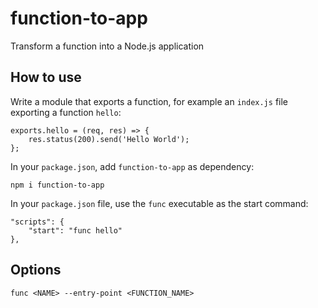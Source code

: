 # function-to-app

Transform a function into a Node.js application

## How to use

Write a module that exports a function, for example an `index.js` file exporting a function `hello`:

    exports.hello = (req, res) => {
        res.status(200).send('Hello World');
    };

In your `package.json`, add `function-to-app` as dependency:

    npm i function-to-app

In your `package.json` file, use the `func` executable as the start command:

    "scripts": {
        "start": "func hello"
    },

## Options

`func <NAME> --entry-point <FUNCTION_NAME>`
